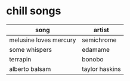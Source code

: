 # chill songs

| song | artist |
| --- | --- | 
| melusine loves mercury | semichrome | 
| some whispers | edamame | 
| terrapin | bonobo | 
| alberto balsam | taylor haskins |
